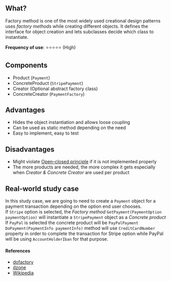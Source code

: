 ## What?
Factory method is one of the most widely used creational design patterns uses _factory methods_ while creating different objects. It defines the interface for object creation and lets subclasses decide which class to instantiate.

**Frequency of use**: :star::star::star::star::star: (High)

## Components
- Product (`Payment`)
- ConcreteProduct (`StripePayment`)
- Creator (Optional abstract factory class)
- ConcreteCreator (`PaymentFactory`)

## Advantages
- Hides the object instantiation and allows loose coupling 
- Can be used as static method depending on the need
- Easy to implement, easy to test
 

## Disadvantages
 - Might violate [Open–closed principle](https://en.wikipedia.org/wiki/Open%E2%80%93closed_principle) if it is not implemented properly
 - The more products are needed, the more complex it gets especially when _Creator & Concrete Creator_ are used per product

## Real-world study case
In this study case, we are going to need to create a `Payment` object for a payment transaction depending on the option end user chooses.  
If `Stripe` option is selected, the _Factory method_ `GetPayment(PaymentOption paymentOption)` will instantiate a `StripePayment` object as a _Concrete product_  
If `PayPal` is selected the concrete product will be `PayPalPayment`  
`DoPayment(PaymentInfo paymentInfo)` method will use `CreditCardNumber` property in order to complete the transaction for Stripe option while PayPal will be using `AccountHolderIban` for that purpose.
 

#### References
- [dofactory](https://dofactory.com/net/factory-method-design-pattern) 
- [dzone](https://dzone.com/articles/factory-method-design-pattern)
- [Wikipedia](https://en.wikipedia.org/wiki/Factory_method_pattern)
